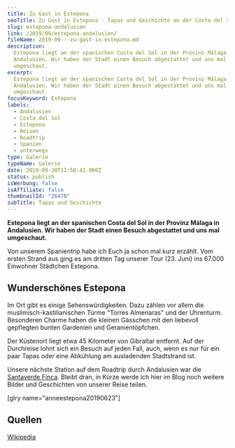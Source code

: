 ```yaml
---
title: Zu Gast in Estepona
seoTitle: Zu Gast in Estepona - Tapas und Geschichte an der Costa del Sol
slug: estepona-andalusien
link: /2019/09/estepona-andalusien/
fileName: 2019-09---zu-gast-in-estepona.md
description:
  Estepona liegt an der spanischen Costa del Sol in der Provinz Málaga in
  Andalusien. Wir haben der Stadt einen Besuch abgestattet und uns mal
  umgeschaut.
excerpt:
  Estepona liegt an der spanischen Costa del Sol in der Provinz Málaga in
  Andalusien. Wir haben der Stadt einen Besuch abgestattet und uns mal
  umgeschaut.
focusKeyword: Estepona
labels:
  - Andalusien
  - Costa del Sol
  - Estepona
  - Reisen
  - Roadtrip
  - Spanien
  - unterwegs
type: Galerie
typeName: Galerie
date: 2019-09-30T12:58:41.000Z
status: publish
isWerbung: false
isAffiliate: false
thumbnailId: "26478"
subTitle: Tapas und Geschichte
---
```


<strong>Estepona liegt an der spanischen Costa del Sol in der Provinz Málaga in
Andalusien. Wir haben der Stadt einen Besuch abgestattet und uns mal
umgeschaut.</strong>

Von unserem Spanientrip habe ich Euch ja schon mal kurz erzählt. Vom ersten
Strand aus ging es am dritten Tag unserer Tour (23. Juni) ins 67.000 Einwohner
Städtchen Estepona.

## Wunderschönes Estepona

Im Ort gibt es einige Sehenswürdigkeiten. Dazu zählen vor allem die
muslimisch-kastilianischen Türme "Torres Almenaras" und der Uhrenturm.
Besonderen Charme haben die kleinen Gässchen mit den liebevoll gepflegten bunten
Gardenien und Geranientöpfchen.

Der Küstenort liegt etwa 45 Kilometer von Gibraltar entfernt. Auf der Durchreise
lohnt sich ein Besuch auf jeden Fall, auch, wenn es nur für ein paar Tapas oder
eine Abkühlung am ausladenden Stadtstrand ist.

Unsere nächste Station auf dem Roadtrip durch Andalusien war die
[Santaverde Finca](/2019/07/santaverde-finca-aloe-vera/). Bleibt dran, in Kürze
werde ich hier im Blog noch weitere Bilder und Geschichten von unserer Reise
teilen.

[glry name="anneestepona20190623"]

## Quellen

[Wikipedia](https://de.wikipedia.org/wiki/Estepona)
